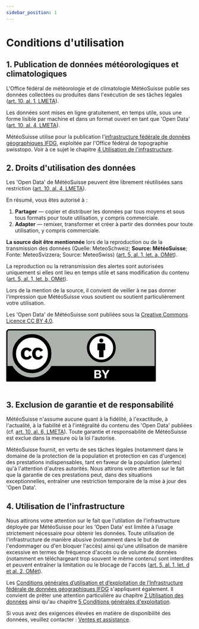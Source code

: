 ```yaml
---
sidebar_position: 1
---
```


# Conditions d'utilisation

## 1. Publication de données météorologiques et climatologiques
L'Office fédéral de météorologie et de climatologie MétéoSuisse publie ses données collectées ou produites dans l'exécution de ses tâches légales ([art. 10, al. 1, LMETA](https://www.fedlex.admin.ch/eli/cc/2023/682/fr#art_10)).

Les données sont mises en ligne gratuitement, en temps utile, sous une forme lisible par machine et dans un format ouvert en tant que 'Open Data' ([art. 10, al. 4, LMETA](https://www.fedlex.admin.ch/eli/cc/2023/682/fr#art_10)).

MétéoSuisse utilise pour la publication l'[infrastructure fédérale de données géographiques IFDG](https://www.geo.admin.ch/fr/impressum-responsabilites-et-contacts), exploitée par l'Office fédéral de topographie swisstopo. Voir à ce sujet le chapitre [4 Utilisation de l'infrastructure](#4-utilisation-de-linfrastructure). 



## 2. Droits d'utilisation des données
Les 'Open Data' de MétéoSuisse peuvent être librement réutilisées sans restriction ([art. 10, al. 4, LMETA](https://www.fedlex.admin.ch/eli/cc/2023/682/fr#art_10)).

En résumé, vous êtes autorisé à :
1. **Partager** — copier et distribuer les données par tous moyens et sous tous formats pour toute utilisation, y compris commerciale.
2. **Adapter** — remixer, transformer et créer à partir des données pour toute utilisation, y compris commerciale.

**La source doit être mentionnée** lors de la reproduction ou de la transmission des données (Quelle: MeteoSchweiz; **Source: MétéoSuisse**; Fonte: MeteoSvizzera; Source: MeteoSwiss) ([art. 5, al. 1, let. a, OMét](https://www.fedlex.admin.ch/eli/cc/2024/452/fr#art_5)). 

La reproduction ou la retransmission des alertes sont autorisées uniquement si elles ont lieu en temps utile et sans modification du contenu ([art. 5, al. 1, let. b, OMét](https://www.fedlex.admin.ch/eli/cc/2024/452/fr#art_5)).

Lors de la mention de la source, il convient de veiller à ne pas donner l'impression que MétéoSuisse vous soutient ou soutient particulièrement votre utilisation.

Les 'Open Data' de MétéoSuisse sont publiées sous la [Creative Commons Licence CC BY 4.0](https://creativecommons.org/licenses/by/4.0/deed.fr).

![CC BY Logo](./static/docs_img/cc-by.png) <br></br>



## 3. Exclusion de garantie et de responsabilité

MétéoSuisse n'assume aucune quant à la fidélité, à l'exactitude, à l'actualité, à la fiabilité et à l'intégralité du contenu des 'Open Data' publiées (cf. [art. 10, al. 6, LMETA](https://www.fedlex.admin.ch/eli/cc/2023/682/fr#art_10)). Toute garantie et responsabilité de MétéoSuisse est exclue dans la mesure où la loi l'autorise.

MétéoSuisse fournit, en vertu de ses tâches légales (notamment dans le domaine de la protection de la population et protection en cas d'urgence) des prestations indispensables, tant en faveur de la population (alertes) qu'à l'attention d'autres autorités. Nous attirons votre attention sur le fait que la garantie de ces prestations peut, dans des situations exceptionnelles, entraîner une restriction temporaire de la mise à jour des 'Open Data'.



## 4. Utilisation de l'infrastructure
Nous attirons votre attention sur le fait que l'utilation de l'infrastructure déployée par MétéoSuisse pour les 'Open Data' est limitée à l’usage strictement nécessaire pour obtenir les données. Toute utilisation de l'infrastructure de manière abusive (notamment dans le but de l'endommager ou d'en bloquer l'accès) ainsi qu'une utilisation de manière excessive en termes de fréquence d'accès ou de volume de données (notamment en téléchargeant trop souvent le même contenu) sont interdites et peuvent entraîner la limitation ou le blocage de l'accès ([art. 5, al. 1, let. d et al. 2, OMét](https://www.fedlex.admin.ch/eli/cc/2024/452/fr#art_5)).

Les [Conditions générales d’utilisation et d’exploitation de l’Infrastructure fédérale de données géographiques IFDG](https://www.geo.admin.ch/fr/conditions-generales-utilisation-ifdg) s'appliquent également. Il convient de prêter une attention particulière au chapitre [2 Utilisation des données](https://www.geo.admin.ch/fr/conditions-generales-utilisation-ifdg#2.-Utilisation-des-donn%C3%A9es) ainsi qu'au chapitre [5 Conditions générales d'exploitation](https://www.geo.admin.ch/fr/conditions-generales-utilisation-ifdg#5-Conditions-g%C3%A9n%C3%A9rales-d'exploitation).

Si vous avez des exigences élevées en matière de disponibilité des données, veuillez contacter : [Ventes et assistance](https://www.meteosuisse.admin.ch/portrait/contact/formulaire-de-contact.html).
